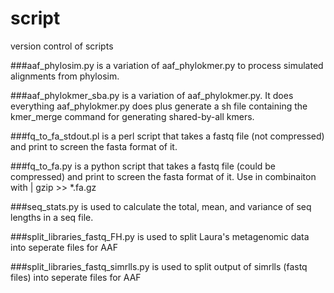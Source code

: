 script
======

version control of scripts

###aaf_phylosim.py 
is a variation of aaf_phylokmer.py to process simulated alignments from phylosim.

###aaf_phylokmer_sba.py 
is a variation of aaf_phylokmer.py. It does everything aaf_phylokmer.py does plus generate a sh file containing the kmer_merge command for generating shared-by-all kmers.

###fq_to_fa_stdout.pl
is a perl script that takes a fastq file (not compressed) and print to screen the fasta format of it.

###fq_to_fa.py
is a python script that takes a fastq file (could be compressed) and print to screen the fasta format of it. Use in combinaiton with | gzip >> *.fa.gz

###seq_stats.py
is used to calculate the total, mean, and variance of seq lengths in a seq file.

###split_libraries_fastq_FH.py
is used to split Laura's metagenomic data into seperate files for AAF

###split_libraries_fastq_simrlls.py
is used to split output of simrlls (fastq files) into seperate files for AAF